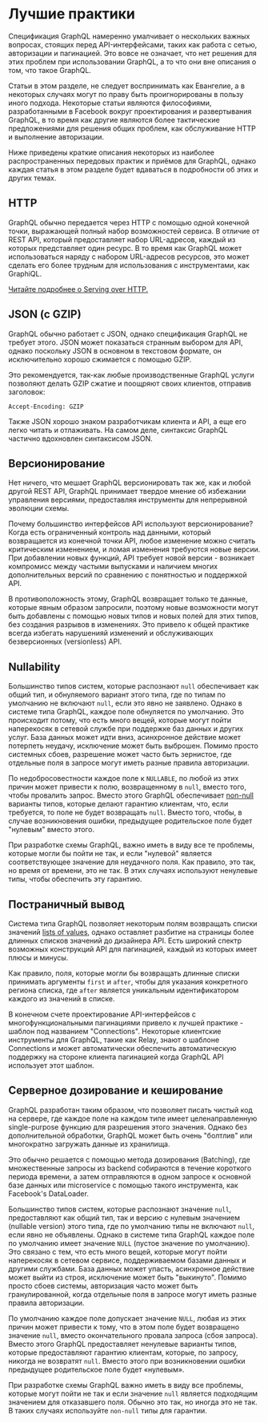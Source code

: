 # Лучшие практики

Спецификация GraphQL намеренно умалчивает о нескольких важных вопросах, стоящих перед API-интерфейсами, таких как работа с сетью, авторизации и пагинацией. Это вовсе не означает, что нет решения для этих проблем при использовании GraphQL, а то что они вне описания о том, что такое GraphQL.

Статьи в этом разделе, не следует воспринимать как Евангелие, а в некоторых случаях могут по праву быть проигнорированы в пользу иного подхода. Некоторые статьи являются философиями, разработанными в Facebook вокруг проектирования и развертывания GraphQL, в то время как другие являются более тактические предложениями для решения общих проблем, как обслуживание HTTP и выполнение авторизации.

Ниже приведены краткие описания некоторых из наиболее распространенных передовых практик и приёмов для GraphQL, однако каждая статья в этом разделе будет вдаваться в подробности об этих и других темах.

## HTTP

GraphQL обычно передается через HTTP с помощью одной конечной точки, выражающей полный набор возможностей сервиса. В отличие от REST API, который предоставляет набор URL-адресов, каждый из которых представляет один ресурс. В то время как GraphQL может использоваться наряду с набором URL-адресов ресурсов, это может сделать его более трудным для использования с инструментами, как GraphiQL.

[Читайте подробнее о Serving over HTTP.](serving-over-http.md)

## JSON (с GZIP)

GraphQL обычно работает с JSON, однако спецификация GraphQL не требует этого. JSON может показаться странным выбором для API, однако поскольку JSON в основном в текстовом формате, он исключительно хорошо сжимается с помощью GZIP.

Это рекомендуется, так-как любые производственные GraphQL услуги позволяют делать GZIP сжатие и поощряют своих клиентов, отправив заголовок:

`Accept-Encoding: GZIP`

Также JSON хорошо знаком разработчикам клиента и API, а еще его легко читать и отлаживать. На самом деле, синтаксис GraphQL частично вдохновлен синтаксисом JSON.

## Версионирование

Нет ничего, что мешает GraphQL версионировать так же, как и любой другой REST API, GraphQL принимает твердое мнение об избежании управления версиями, предоставляя инструменты для непрерывной эволюции схемы.

Почему большинство интерфейсов API используют версионирование? Когда есть ограниченный контроль над данными, который возвращается из конечной точки API, любое изменение можно считать критическим изменением, и ломая изменения требуются новые версии. При добавлении новых функций, API требует новой версии - возникает компромисс между частыми выпусками и наличием многих дополнительных версий по сравнению с понятностью и поддержкой API.

В противоположность этому, GraphQL возвращает только те данные, которые явным образом запросили, поэтому новые возможности могут быть добавлены с помощью новых типов и новых полей для этих типов, без создания разрывов в изменениях. Это привело к общей практике всегда избегать нарушенияй изменений и обслуживающих безверсионных (versionless) API.

## Nullability

Большинство типов систем, которые распознают `null` обеспечивает как общий тип, и обнуляемого вариант этого типа, где по типам по умолчанию не включают `null`, если это явно не заявлено. Однако в системе типа GraphQL, каждое поле обнуляется по умолчанию. Это происходит потому, что есть много вещей, которые могут пойти наперекосяк в сетевой службе при поддержке баз данных и других услуг. База данных может идти вниз, асинхронное действие может потерпеть неудачу, исключение может быть выброшен. Помимо просто системных сбоев, разрешение может часто быть зернистое, где отдельные поля в запросе могут иметь разные правила авторизации.

По недобросовестности каждое поле к `NULLABLE`, по любой из этих причин может привести к полю, возвращенному в `null`, вместо того, чтобы провалить запрос. Вместо этого GraphQL обеспечивает [non-null](schemas-and-types.md#lists-and-non-null) варианты типов, которые делают гарантию клиентам, что, если требуется, то поле не будет возвращать `null`. Вместо того, чтобы, в случае возникновения ошибки, предыдущее родительское поле будет "нулевым" вместо этого.

При разработке схемы GraphQL, важно иметь в виду все те проблемы, которые могли бы пойти не так, и если "нулевой" является соответствующее значение для неудачного поля. Как правило, это так, но время от времени, это не так. В этих случаях используют ненулевые типы, чтобы обеспечить эту гарантию.

## Постраничный вывод

Система типа GraphQL позволяет некоторым полям возвращать списки значений [lists of values](schemas-and-types.md#lists-and-non-null), однако оставляет разбитие на страницы более длинных списков значений до дизайнера API. Есть широкий спектр возможных конструкций API для пагинацией, каждый из которых имеет плюсы и минусы.

Как правило, поля, которые могли бы возвращать длинные списки принимать аргументы `first` и `after`, чтобы для указания конкретного региона списка, где `after` является уникальным идентификатором каждого из значений в списке.

В конечном счете проектирование API-интерфейсов с многофункциональными пагинациями привело к лучшей практике - шаблон под названием "Connections". Некоторые клиентские инструменты для GraphQL, такие как Relay, знают о шаблоне Connections и может автоматически обеспечить автоматическую поддержку на стороне клиента пагинацией когда GraphQL API использует этот шаблон.

## Серверное дозирование и кеширование

GraphQL разработан таким образом, что позволяет писать чистый код на сервере, где каждое поле на каждом типе имеет целенаправленную single-purpose функцию для разрешения этого значения. Однако без дополнительной обработки, GraphQL может быть очень "болтлив" или многократно загружать данные из хранилища.

Это обычно решается с помощью метода дозирования (Batching), где множественные запросы из backend собираются в течение короткого периода времени, а затем отправляются в одном запросе к основной базе данных или microservice с помощью такого инструмента, как Facebook's DataLoader.

Большинство типов систем, которые распознают значение `null`, предоставляют как общий тип, так и версию с нулевым значением (nullable version) этого типа, где по умолчанию типы не включают `null`, если явно не объявлены. Однако в системе типа GraphQL каждое поле по умолчанию имеет значение `NULL` (пустое значение по умолчанию). Это связано с тем, что есть много вещей, которые могут пойти наперекосяк в сетевом сервисе, поддерживаемом базами данных и другими службами. База данных может упасть, асинхронное действие может выйти из строя, исключение может быть "выкинуто". Помимо просто сбоев системы, авторизация часто может быть гранулированной, когда отдельные поля в запросе могут иметь разные правила авторизации.

По умолчанию каждое поле допускает значение `NULL`, любая из этих причин может привести к тому, что в этом поле будет возвращено значение `null`, вместо окончательного провала запроса (сбоя запроса). Вместо этого GraphQL предоставляет ненулевые варианты типов, которые предоставляют гарантию клиентам, которые, по запросу, никогда не возвратят `null`. Вместо этого при возникновении ошибки предыдущее родительское поле будет «нулевым».

При разработке схемы GraphQL важно иметь в виду все проблемы, которые могут пойти не так и если значение `null` является подходящим значением для отказавшего поля. Обычно это так, но иногда это не так. В таких случаях используйте `non-null` типы для гарантии.
